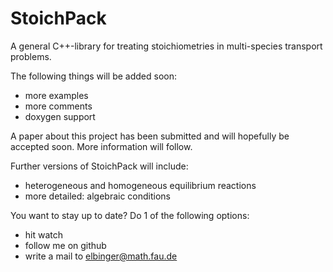 # StoichPack
A general C++-library for treating stoichiometries in multi-species transport problems.

The following things will be added soon:
* more examples
* more comments
* doxygen support

A paper about this project has been submitted and will hopefully be accepted soon.
More information will follow.

Further versions of StoichPack will include:
* heterogeneous and homogeneous equilibrium reactions
* more detailed: algebraic conditions

You want to stay up to date? Do 1 of the following options:
* hit watch
* follow me on github
* write a mail to elbinger@math.fau.de

